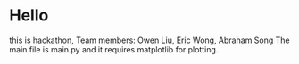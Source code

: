 # Hello

this is hackathon, 
Team members: Owen Liu, Eric Wong, Abraham Song
The main file is main.py and it requires matplotlib for plotting.
